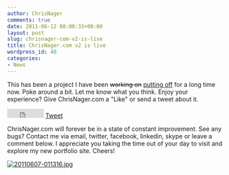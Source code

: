```yaml
---
author: ChrisNager
comments: true
date: 2011-06-12 08:00:33+00:00
layout: post
slug: chrisnager-com-v2-is-live
title: ChrisNager.com v2 is live
wordpress_id: 40
categories:
- News
---
```


This has been a project I have been <del>working on</del> <ins>putting off</ins> for a long time now. Poke around a bit. Let me know what you think. Enjoy your experience? Give ChrisNager.com a "Like" or send a tweet about it.

<!-- [Tweet](http://twitter.com/share) -->

<div id="share">
    <iframe src="http://www.facebook.com/plugins/like.php?app_id=130717503670910&href=http%3A%2F%2Fchrisnager.com&send=false&layout=button_count&width=85&show_faces=false&action=like&colorscheme=light&font&height=21" scrolling="no" frameborder="0" style="border:none; overflow:hidden; width:85px; height:21px;" allowTransparency="true"></iframe>
    <a href="http://twitter.com/share" class="twitter-share-button" data-url="http://chrisnager.com" data-text="ChrisNager.com" data-count="none" data-via="ChrisNager">Tweet</a>
    <script type="text/javascript" src="http://platform.twitter.com/widgets.js"></script>
</div>

ChrisNager.com will forever be in a state of constant improvement. See any bugs? Contact me via email, twitter, facebook, linkedin, skype or leave a comment below. I appreciate you taking the time out of your day to visit and explore my new portfolio site. Cheers!

[![20110607-011316.jpg](http://chrisnager.com/assets/20110607-011316.jpg)](http://chrisnager.com/assets/20110607-011316.jpg)
